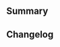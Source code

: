 <!-- 🎉 Thank you for submitting a pull request! 🎉  -->

## Summary

<!--

Describe the changes proposed in this pull request.

- What is the motivation of this change? 
- What existing problem does this pull request solve?

-->


## Changelog

<!--

Describe the changes in a single line that explains this improvement in
terms that a user can understand.

If this change is not user-facing or notable enough to be included in the release notes
you may use "Not applicable" here.

-->
